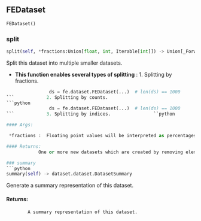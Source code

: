 ## FEDataset
```python
FEDataset()
```


### split
```python
split(self, *fractions:Union[float, int, Iterable[int]]) -> Union[_ForwardRef('FEDataset'), List[_ForwardRef('FEDataset')]]
```
Split this dataset into multiple smaller datasets.
* **This function enables several types of splitting** :             1. Splitting by fractions.                
```python
                ds = fe.dataset.FEDataset(...)  # len(ds) == 1000                ds2 = ds.split(0.1)  # len(ds) == 900, len(ds2) == 100                ds3, ds4 = ds.split(0.1, 0.2)  # len(ds) == 630, len(ds3) == 90, len(ds4) == 180                
```            2. Splitting by counts.                
```python
                ds = fe.dataset.FEDataset(...)  # len(ds) == 1000                ds2 = ds.split(100)  # len(ds) == 900, len(ds2) == 100                ds3, ds4 = ds.split(90, 180)  # len(ds) == 630, len(ds3) == 90, len(ds4) == 180                
```            3. Splitting by indices.                ``python                ds = fe.dataset.FEDataset(...)  # len(ds) == 1000                ds2 = ds.split([87,2,3,100,121,158])  # len(ds) == 994, len(ds2) == 6                ds3 = ds.split(range(100))  # len(ds) == 894, len(ds3) == 100                ```

#### Args:

 *fractions :  Floating point values will be interpreted as percentages, integers as an absolute number of                datapoints, and an iterable of integers as the exact indices of the data that should be removed in order                to create the new dataset.

#### Returns:
            One or more new datasets which are created by removing elements from the current dataset. The number of            datasets returned will be equal to the number of `fractions` provided. If only a single value is provided            then the return will be a single dataset rather than a list of datasets.        

### summary
```python
summary(self) -> dataset.dataset.DatasetSummary
```
Generate a summary representation of this dataset.

#### Returns:
            A summary representation of this dataset.        